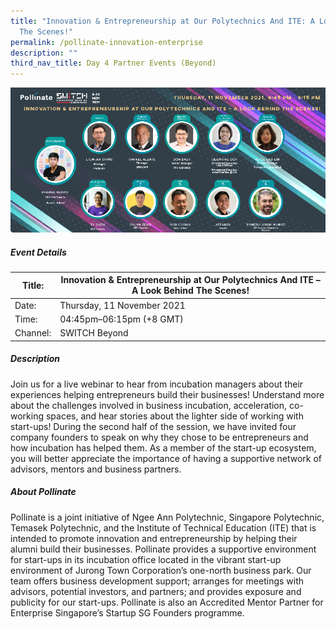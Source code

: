 ```yaml
---
title: "Innovation & Entrepreneurship at Our Polytechnics And ITE: A Look Behind
  The Scenes!"
permalink: /pollinate-innovation-enterprise
description: ""
third_nav_title: Day 4 Partner Events (Beyond)
---
```


![Alt text for image on Isomer site](/images/SWITCH_2021_Pollinate_Day_4_Event.png)

##### Event Details

| Title: | Innovation & Entrepreneurship at Our Polytechnics And ITE – A Look Behind The Scenes! |
| -------- | -------- |
| Date: | Thursday, 11 November 2021     |
| Time: | 04:45pm–06:15pm (+8 GMT)    |
| Channel: | SWITCH Beyond     |

##### Description

Join us for a live webinar to hear from incubation managers about their experiences helping entrepreneurs build their businesses! Understand more about the challenges involved in business incubation, acceleration, co-working spaces, and hear stories about the lighter side of working with start-ups! During the second half of the session, we have invited four company founders to speak on why they chose to be entrepreneurs and how incubation has helped them. As a member of the start-up ecosystem, you will better appreciate the importance of having a supportive network of advisors, mentors and business partners.

##### About Pollinate

Pollinate is a joint initiative of Ngee Ann Polytechnic, Singapore Polytechnic, Temasek Polytechnic, and the Institute of Technical Education (ITE) that is intended to promote innovation and entrepreneurship by helping their alumni build their businesses. Pollinate provides a supportive environment for start-ups in its incubation office located in the vibrant start-up environment of Jurong Town Corporation’s one-north business park. Our team offers business development support; arranges for meetings with advisors, potential investors, and partners; and provides exposure and publicity for our start-ups. Pollinate is also an Accredited Mentor Partner for Enterprise Singapore’s Startup SG Founders programme.